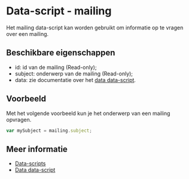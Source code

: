 # Data-script - mailing

Het mailing data-script kan worden gebruikt om informatie op te vragen over een mailing. 


## Beschikbare eigenschappen

* id: 			id van de mailing (Read-only);
* subject: 		onderwerp van de mailing (Read-only);
* data: 		zie documentatie over het [data data-script](./followups-scripting-data).


## Voorbeeld

Met het volgende voorbeeld kun je het onderwerp van een mailing opvragen.

```javascript
var mySubject = mailing.subject;
```


## Meer informatie

* [Data-scripts](./followups-scripting)
* [Data data-script](./followups-scripting-data)
